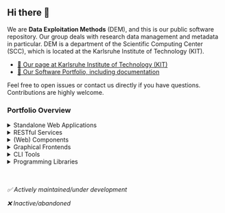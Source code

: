 ## Hi there 👋

We are **Data Exploitation Methods** (DEM), and this is our public software repository. Our group deals with research data management and metadata in particular. DEM is a department of the Scientific Computing Center (SCC), which is located at the Karlsruhe Institute of Technology (KIT).

- [🔎 Our page at Karlsruhe Institute of Technology (KIT)](https://www.scc.kit.edu/en/aboutus/dem.php)
- [🚀 Our Software Portfolio, including documentation](https://kit-data-manager.github.io/webpage/)

Feel free to open issues or contact us directly if you have questions. Contributions are highly welcome.

### Portfolio Overview

<details>
<summary>Standalone Web Applications</summary>

:white_check_mark: [Data-Collections-Explorer](https://github.com/kit-data-manager/Data-Collections-Explorer)

:white_check_mark: [EVOKS](https://github.com/kit-data-manager/evoks) 

:white_check_mark: [FAIR DO Lab](https://github.com/kit-data-manager/FAIR-DO-Lab) 

:white_check_mark: [takita](https://github.com/kit-data-manager/takita) 
</details>

<details>
<summary>RESTful Services</summary>
  
:white_check_mark: [base-repo](https://github.com/kit-data-manager/base-repo)

:white_check_mark: [MetaStore](https://github.com/kit-data-manager/metastore2)

:white_check_mark: [TypedPIDMaker](https://github.com/kit-data-manager/pit-service)

:white_check_mark: [Mapping-Service](https://github.com/kit-data-manager/mapping-service)

:white_check_mark: [Indexing-Service](https://github.com/kit-data-manager/indexing-service)

:x: [ro-crate-rest](https://github.com/kit-data-manager/ro-crate-rest) 

:x: [Collection API](https://github.com/kit-data-manager/collection-api)
</details>

<details>
<summary>(Web) Components</summary>
 
:white_check_mark: [pid-component](https://github.com/kit-data-manager/pid-component) 

:white_check_mark: [data-view-web-component](https://github.com/kit-data-manager/data-view-web-component)

:white_check_mark: [react-fairdo-search]( https://github.com/kit-data-manager/react-fairdo-search)

:x: [com_mapping-service-input](https://github.com/kit-data-manager/com_mapping-service-input)

:x: [visualization-graph-web-component](https://github.com/kit-data-manager/visualization-graph-web-component)

:x: [INCLDE](https://github.com/kit-data-manager/INCLDE)
</details>

<details>
<summary>Graphical Frontends</summary>
  
:x: [frontend-collection](https://github.com/kit-data-manager/frontend-collection)

:x: [fairdoscope](https://github.com/kit-data-manager/fairdoscope)
</details>

<details>
<summary>CLI Tools</summary>

:white_check_mark: [kitdm-pycli](https://github.com/kit-data-manager/kitdm-pycli)

:white_check_mark: [tomo-mapper](https://github.com/kit-data-manager/tomo_mapper)

:white_check_mark: [pp13-mapper](https://github.com/kit-data-manager/pp13-mapper)

:white_check_mark: [Nexus2Json_Mapper](https://github.com/kit-data-manager/Nexus2Json_Mapper)

:white_check_mark: [nmv_FAIR-DOs](https://github.com/kit-data-manager/nmr_FAIR-DOs)
</details>

<details>
<summary>Programming Libraries</summary>

:white_check_mark: [ro-crate-java](https://github.com/kit-data-manager/ro-crate-java)
</details>

<br/><br/>
<i>
:white_check_mark:  Actively maintained/under development

:x:  Inactive/abandoned
</i>

<!--

**Here are some ideas to get you started:**

🙋‍♀️ A short introduction - what is your organization all about?
🌈 Contribution guidelines - how can the community get involved?
👩‍💻 Useful resources - where can the community find your docs? Is there anything else the community should know?
🍿 Fun facts - what does your team eat for breakfast?
🧙 Remember, you can do mighty things with the power of [Markdown](https://docs.github.com/github/writing-on-github/getting-started-with-writing-and-formatting-on-github/basic-writing-and-formatting-syntax)
-->
